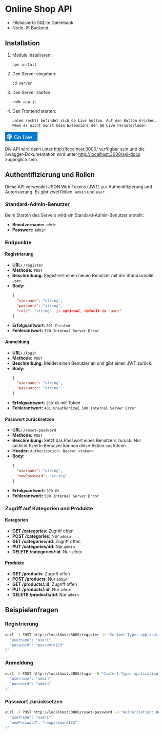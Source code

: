 # Online Shop API

- Filebasierte SQLite Datenbank
- Node.JS Backend

## Installation

1. Module installieren:
   ```
   npm install
   ```
2. Den Server eingeben:
   ```
   cd server
   ```
3. Den Server starten:
   ```
   node app.js
   ```
4. Den Frontend starten:
   ```
   unten rechts befindet sich Go Live button. Auf den Button drücken. Wenn es nicht Sonst beim Extensions den GO Live herunterladen
   ```
![alt text](image.png)

Die API wird dann unter [http://localhost:3000/](http://localhost:3000/) verfügbar sein und die Swagger-Dokumentation wird unter [http://localhost:3000/api-docs](http://localhost:3000/api-docs) zugänglich sein.

## Authentifizierung und Rollen

Diese API verwendet JSON Web Tokens (JWT) zur Authentifizierung und Autorisierung. Es gibt zwei Rollen: `admin` und `user`.

### Standard-Admin-Benutzer

Beim Starten des Servers wird ein Standard-Admin-Benutzer erstellt:

- **Benutzername:** `admin`
- **Passwort:** `admin`

### Endpunkte

#### Registrierung

- **URL:** `/register`
- **Methode:** `POST`
- **Beschreibung:** Registriert einen neuen Benutzer mit der Standardrolle `user`.
- **Body:**
  ```json
  {
    "username": "string",
    "password": "string",
    "role": "string"  // optional, default is "user"
  }
  ```
- **Erfolgsantwort:** `201 Created`
- **Fehlerantwort:** `500 Internal Server Error`

#### Anmeldung

- **URL:** `/login`
- **Methode:** `POST`
- **Beschreibung:** Meldet einen Benutzer an und gibt einen JWT zurück.
- **Body:**
  ```json
  {
    "username": "string",
    "password": "string"
  }
  ```
- **Erfolgsantwort:** `200 OK` mit Token
- **Fehlerantwort:** `401 Unauthorized`, `500 Internal Server Error`

#### Passwort zurücksetzen

- **URL:** `/reset-password`
- **Methode:** `POST`
- **Beschreibung:** Setzt das Passwort eines Benutzers zurück. Nur authentifizierte Benutzer können diese Aktion ausführen.
- **Header:** `Authorization: Bearer <token>`
- **Body:**
  ```json
  {
    "username": "string",
    "newPassword": "string"
  }
  ```
- **Erfolgsantwort:** `200 OK`
- **Fehlerantwort:** `500 Internal Server Error`

### Zugriff auf Kategorien und Produkte

#### Kategorien

- **GET /categories**: Zugriff offen
- **POST /categories**: Nur `admin`
- **GET /categories/:id**: Zugriff offen
- **PUT /categories/:id**: Nur `admin`
- **DELETE /categories/:id**: Nur `admin`

#### Produkte

- **GET /products**: Zugriff offen
- **POST /products**: Nur `admin`
- **GET /products/:id**: Zugriff offen
- **PUT /products/:id**: Nur `admin`
- **DELETE /products/:id**: Nur `admin`

## Beispielanfragen

### Registrierung

```bash
curl -X POST http://localhost:3000/register -H "Content-Type: application/json" -d '{
  "username": "user1",
  "password": "password123"
}'
```

### Anmeldung

```bash
curl -X POST http://localhost:3000/login -H "Content-Type: application/json" -d '{
  "username": "admin",
  "password": "admin"
}'
```

### Passwort zurücksetzen

```bash
curl -X POST http://localhost:3000/reset-password -H "Authorization: Bearer <token>" -H "Content-Type: application/json" -d '{
  "username": "user1",
  "newPassword": "newpassword123"
}'
```
